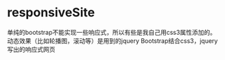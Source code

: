 # responsiveSite
  单纯的bootstrap不能实现一些响应式，所以有些是我自己用css3属性添加的。
  动态效果（比如轮播图，滚动等）是用到的jquery
Bootstrap结合css3，jquery写出的响应式网页
